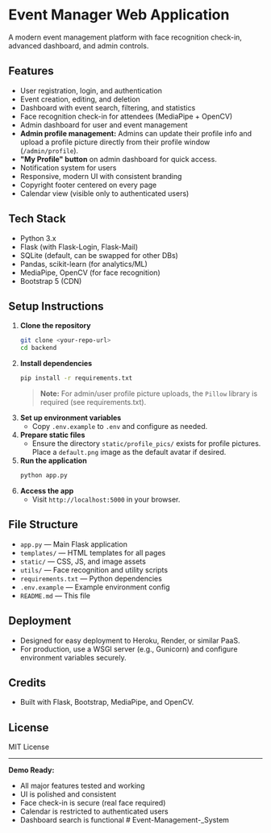 # Event Manager Web Application

A modern event management platform with face recognition check-in, advanced dashboard, and admin controls.

## Features
- User registration, login, and authentication
- Event creation, editing, and deletion
- Dashboard with event search, filtering, and statistics
- Face recognition check-in for attendees (MediaPipe + OpenCV)
- Admin dashboard for user and event management
- **Admin profile management:** Admins can update their profile info and upload a profile picture directly from their profile window (`/admin/profile`).
- **"My Profile" button** on admin dashboard for quick access.
- Notification system for users
- Responsive, modern UI with consistent branding
- Copyright footer centered on every page
- Calendar view (visible only to authenticated users)

## Tech Stack
- Python 3.x
- Flask (with Flask-Login, Flask-Mail)
- SQLite (default, can be swapped for other DBs)
- Pandas, scikit-learn (for analytics/ML)
- MediaPipe, OpenCV (for face recognition)
- Bootstrap 5 (CDN)

## Setup Instructions
1. **Clone the repository**
   ```bash
   git clone <your-repo-url>
   cd backend
   ```
2. **Install dependencies**
   ```bash
   pip install -r requirements.txt
   ```
   > **Note:** For admin/user profile picture uploads, the `Pillow` library is required (see requirements.txt).
3. **Set up environment variables**
   - Copy `.env.example` to `.env` and configure as needed.
4. **Prepare static files**
   - Ensure the directory `static/profile_pics/` exists for profile pictures. Place a `default.png` image as the default avatar if desired.
5. **Run the application**
   ```bash
   python app.py
   ```
6. **Access the app**
   - Visit `http://localhost:5000` in your browser.

## File Structure
- `app.py` — Main Flask application
- `templates/` — HTML templates for all pages
- `static/` — CSS, JS, and image assets
- `utils/` — Face recognition and utility scripts
- `requirements.txt` — Python dependencies
- `.env.example` — Example environment config
- `README.md` — This file

## Deployment
- Designed for easy deployment to Heroku, Render, or similar PaaS.
- For production, use a WSGI server (e.g., Gunicorn) and configure environment variables securely.

## Credits
- Built with Flask, Bootstrap, MediaPipe, and OpenCV.

## License
MIT License

---

**Demo Ready:**
- All major features tested and working
- UI is polished and consistent
- Face check-in is secure (real face required)
- Calendar is restricted to authenticated users
- Dashboard search is functional
#   E v e n t - M a n a g e m e n t - _ S y s t e m  
 